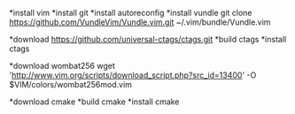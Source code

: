 *install vim
*install git
*install autoreconfig
*install vundle git clone https://github.com/VundleVim/Vundle.vim.git ~/.vim/bundle/Vundle.vim


*download https://github.com/universal-ctags/ctags.git
*build ctags
*install ctags

*download wombat256 wget 'http://www.vim.org/scripts/download_script.php?src_id=13400' -O $VIM/colors/wombat256mod.vim

*download cmake
*build cmake
*install cmake
